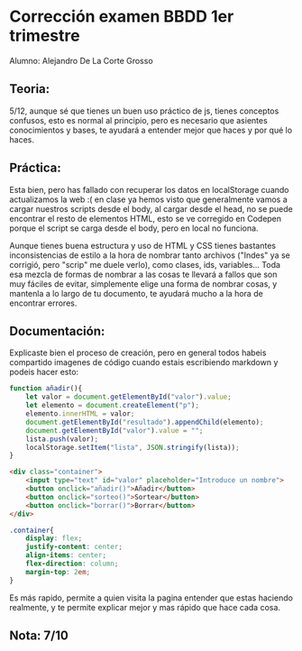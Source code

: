 # Corrección examen BBDD 1er trimestre

Alumno: Alejandro De La Corte Grosso

## Teoria:
5/12, aunque sé que tienes un buen uso práctico de js, tienes conceptos confusos, esto es normal al principio, pero es necesario que asientes conocimientos y bases, te ayudará a entender mejor que haces y por qué lo haces.

## Práctica: 

Esta bien, pero has fallado con recuperar los datos en localStorage cuando actualizamos la web :( en clase ya hemos visto que generalmente vamos a cargar nuestros scripts desde el body, al cargar desde el head, no se puede encontrar el resto de elementos HTML, esto se ve corregido en Codepen porque el script se carga desde el body, pero en local no funciona.

Aunque tienes buena estructura y uso de HTML y CSS tienes bastantes inconsistencias de estilo a la hora de nombrar tanto archivos ("Indes" ya se corrigió, pero "scrip" me duele verlo), como clases, ids, variables... Toda esa mezcla de formas de nombrar a las cosas te llevará a fallos que son muy fáciles de evitar, simplemente elige una forma de nombrar cosas, y mantenla a lo largo de tu documento, te ayudará mucho a la hora de encontrar errores.

## Documentación:

Explicaste bien el proceso de creación, pero en general todos habeis compartido imagenes de código cuando estais escribiendo markdown y podeis hacer esto:

```js
function añadir(){
    let valor = document.getElementById("valor").value;
    let elemento = document.createElement("p");
    elemento.innerHTML = valor;
    document.getElementById("resultado").appendChild(elemento);
    document.getElementById("valor").value = "";
    lista.push(valor);
    localStorage.setItem("lista", JSON.stringify(lista));
}
```

```html
<div class="container">
    <input type="text" id="valor" placeholder="Introduce un nombre">
    <button onclick="añadir()">Añadir</button>
    <button onclick="sorteo()">Sortear</button>
    <button onclick="borrar()">Borrar</button>
</div>
```

```css
.container{
    display: flex;
    justify-content: center;
    align-items: center;
    flex-direction: column;
    margin-top: 2em;
}
```

Es más rapido, permite a quien visita la pagina entender que estas haciendo realmente, y te permite explicar mejor y mas rápido que hace cada cosa.

## Nota: 7/10